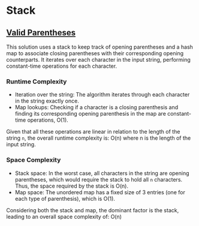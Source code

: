 # Stack

## [Valid Parentheses](https://leetcode.com/problems/valid-parentheses/description/)

This solution uses a stack to keep track of opening parentheses and a hash map to associate closing parentheses with their corresponding opening counterparts.
It iterates over each character in the input string, performing constant-time operations for each character.

### Runtime Complexity

- Iteration over the string: The algorithm iterates through each character in the string exactly once.
- Map lookups: Checking if a character is a closing parenthesis and finding its corresponding opening parenthesis in the map are constant-time operations, O(1).

Given that all these operations are linear in relation to the length of the string `n`, the overall runtime complexity is:
O(n) where n is the length of the input string.

### Space Complexity

- Stack space: In the worst case, all characters in the string are opening parentheses, which would require the stack to hold all `n` characters. Thus, the space required by the stack is O(n).
- Map space: The unordered map has a fixed size of 3 entries (one for each type of parenthesis), which is O(1).

Considering both the stack and map, the dominant factor is the stack, leading to an overall space complexity of:
O(n)

